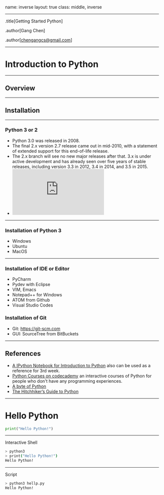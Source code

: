 name: inverse
layout: true
class: middle, inverse

---
.title[Getting Started Python]

.author[Gang Chen]

.author[chengangcs@gmail.com]

---


# Introduction to Python
---

## Overview

---

## Installation

---

### Python 3 or 2
* Python 3.0 was released in 2008.
* The final 2.x version 2.7 release came out in mid-2010, with a statement of extended support for this end-of-life release.
* The 2.x branch will see no new major releases after that. 3.x is under active development and has already seen over five years of stable releases, including version 3.3 in 2012, 3.4 in 2014, and 3.5 in 2015.
* ![What's new in Python 3](https://docs.python.org/3.0/whatsnew/3.0.html)
---

### Installation of Python 3

* Windows
* Ubuntu
* MacOS

---

### Installation of IDE or Editor

* PyCharm
* Pydev with Eclipse
* VIM, Emacs
* Notepad++ for Windows
* ATOM from Github
* Visual Studio Codes

### Installation of Git

* Git: https://git-scm.com
* GUI: SourceTree from BitBuckets

---
## References
* [A IPython Notebook for Introduction to Python](http://nbviewer.jupyter.org/github/jdwittenauer/ipython-notebooks/blob/master/notebooks/language/Intro.ipynb) also can be used as a reference for 3rd week.
* [Python Courses on codecademy](https://www.codecademy.com/learn/python) an interactive courses of Python for people who don't have any programming experiences.
* [A byte of Python](http://python.swaroopch.com/)
* [The Hitchhiker’s Guide to Python](https://github.com/kennethreitz/python-guide)


---
# Hello Python

```python
print("Hello Python!")
```
---

Interactive Shell
```bash
> python3
> print("Hello Python!")
Hello Python!
```

---
Script
````bash
> python3 hellp.py
Hello Python!
````
